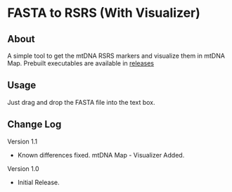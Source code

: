 # FASTA to RSRS (With Visualizer)

## About
A simple tool to get the mtDNA RSRS markers and visualize them in mtDNA Map. Prebuilt executables are available in [releases](https://github.com/fiidau/FASTA-to-RSRS-with-Visualizer/releases/latest)

## Usage
Just drag and drop the FASTA file into the text box.

## Change Log
Version 1.1
- Known differences fixed. mtDNA Map - Visualizer Added.

Version 1.0
- Initial Release.
